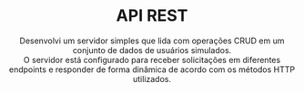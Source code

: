 <h1 align="center">API REST</h1>

<p align="center">Desenvolvi um servidor simples que lida com operações CRUD em um conjunto de dados de usuários simulados. <br>O servidor está configurado para receber solicitações em diferentes endpoints e responder de forma dinâmica de acordo com os métodos HTTP utilizados.</p>

